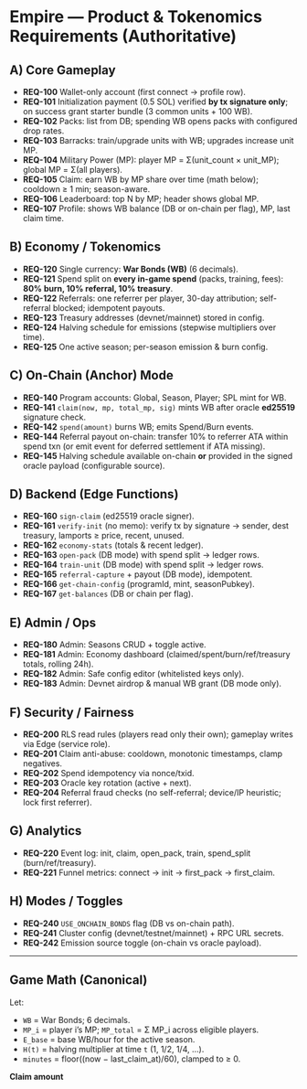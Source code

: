 # Empire — Product & Tokenomics Requirements (Authoritative)

## A) Core Gameplay
- **REQ-100** Wallet-only account (first connect → profile row).
- **REQ-101** Initialization payment (0.5 SOL) verified **by tx signature only**; on success grant starter bundle (3 common units + 100 WB).
- **REQ-102** Packs: list from DB; spending WB opens packs with configured drop rates.
- **REQ-103** Barracks: train/upgrade units with WB; upgrades increase unit MP.
- **REQ-104** Military Power (MP): player MP = Σ(unit_count × unit_MP); global MP = Σ(all players).
- **REQ-105** Claim: earn WB by MP share over time (math below); cooldown ≥ 1 min; season-aware.
- **REQ-106** Leaderboard: top N by MP; header shows global MP.
- **REQ-107** Profile: shows WB balance (DB or on-chain per flag), MP, last claim time.

## B) Economy / Tokenomics
- **REQ-120** Single currency: **War Bonds (WB)** (6 decimals).
- **REQ-121** Spend split on **every in-game spend** (packs, training, fees): **80% burn, 10% referral, 10% treasury**.
- **REQ-122** Referrals: one referrer per player, 30-day attribution; self-referral blocked; idempotent payouts.
- **REQ-123** Treasury addresses (devnet/mainnet) stored in config.
- **REQ-124** Halving schedule for emissions (stepwise multipliers over time).
- **REQ-125** One active season; per-season emission & burn config.

## C) On-Chain (Anchor) Mode
- **REQ-140** Program accounts: Global, Season, Player; SPL mint for WB.
- **REQ-141** `claim(now, mp, total_mp, sig)` mints WB after oracle **ed25519** signature check.
- **REQ-142** `spend(amount)` burns WB; emits Spend/Burn events.
- **REQ-144** Referral payout on-chain: transfer 10% to referrer ATA within spend txn (or emit event for deferred settlement if ATA missing).
- **REQ-145** Halving schedule available on-chain **or** provided in the signed oracle payload (configurable source).

## D) Backend (Edge Functions)
- **REQ-160** `sign-claim` (ed25519 oracle signer).
- **REQ-161** `verify-init` (no memo): verify tx by signature → sender, dest treasury, lamports ≥ price, recent, unused.
- **REQ-162** `economy-stats` (totals & recent ledger).
- **REQ-163** `open-pack` (DB mode) with spend split → ledger rows.
- **REQ-164** `train-unit` (DB mode) with spend split → ledger rows.
- **REQ-165** `referral-capture` + payout (DB mode), idempotent.
- **REQ-166** `get-chain-config` (programId, mint, seasonPubkey).
- **REQ-167** `get-balances` (DB or chain per flag).

## E) Admin / Ops
- **REQ-180** Admin: Seasons CRUD + toggle active.
- **REQ-181** Admin: Economy dashboard (claimed/spent/burn/ref/treasury totals, rolling 24h).
- **REQ-182** Admin: Safe config editor (whitelisted keys only).
- **REQ-183** Admin: Devnet airdrop & manual WB grant (DB mode only).

## F) Security / Fairness
- **REQ-200** RLS read rules (players read only their own); gameplay writes via Edge (service role).
- **REQ-201** Claim anti-abuse: cooldown, monotonic timestamps, clamp negatives.
- **REQ-202** Spend idempotency via nonce/txid.
- **REQ-203** Oracle key rotation (active + next).
- **REQ-204** Referral fraud checks (no self-referral; device/IP heuristic; lock first referrer).

## G) Analytics
- **REQ-220** Event log: init, claim, open_pack, train, spend_split (burn/ref/treasury).
- **REQ-221** Funnel metrics: connect → init → first_pack → first_claim.

## H) Modes / Toggles
- **REQ-240** `USE_ONCHAIN_BONDS` flag (DB vs on-chain path).
- **REQ-241** Cluster config (devnet/testnet/mainnet) + RPC URL secrets.
- **REQ-242** Emission source toggle (on-chain vs oracle payload).

---

## Game Math (Canonical)

Let:
- `WB` = War Bonds; 6 decimals.
- `MP_i` = player i’s MP; `MP_total` = Σ MP_i across eligible players.
- `E_base` = base WB/hour for the active season.
- `H(t)` = halving multiplier at time `t` (1, 1/2, 1/4, …).
- `minutes` = floor((now − last_claim_at)/60), clamped to ≥ 0.

**Claim amount**
